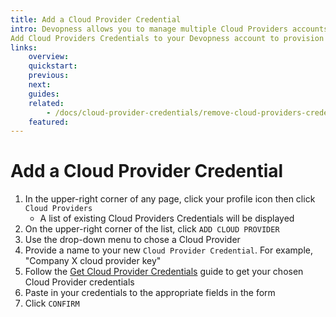 ```yaml
---
title: Add a Cloud Provider Credential
intro: Devopness allows you to manage multiple Cloud Providers accounts from a single platform.
Add Cloud Providers Credentials to your Devopness account to provision and manage cloud infrastructure resources with increased productivity.
links:
    overview:
    quickstart:
    previous:
    next:
    guides:
    related:
        - /docs/cloud-provider-credentials/remove-cloud-providers-credentials
    featured:
---
```


# Add a Cloud Provider Credential
1. In the upper-right corner of any page, click your profile icon then click `Cloud Providers`
    - A list of existing Cloud Providers Credentials will be displayed
1. On the upper-right corner of the list, click `ADD CLOUD PROVIDER`
1. Use the drop-down menu to chose a Cloud Provider
1. Provide a name to your new `Cloud Provider Credential`. For example, "Company X cloud provider key"
1. Follow the [Get Cloud Provider Credentials](./get-cloud-providers-credentails.md) guide to get your chosen Cloud Provider credentials
1. Paste in your credentials to the appropriate fields in the form
1. Click `CONFIRM`
